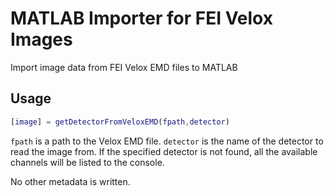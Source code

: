 # MATLAB Importer for FEI Velox Images
Import image data from FEI Velox EMD files to MATLAB

## Usage
```matlab
[image] = getDetectorFromVeloxEMD(fpath,detector)
```
`fpath` is a path to the Velox EMD file.
`detector` is the name of the detector to read the image from. If the specified detector is not found, all the available channels will be listed to the console. 

No other metadata is written.
